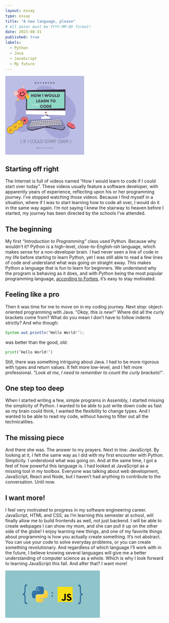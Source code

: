 ```yaml
---
layout: essay
type: essay
title: "A new language, please"
# All dates must be YYYY-MM-DD format!
date: 2023-08-31
published: true
labels:
  - Python
  - Java
  - JavaScript
  - My future
---
```


<img width="250px" class="rounded float-start pe-4" src="../img/a-new-language-please/learn-to-code.jpeg">

## Starting off right

The Internet is full of videos named “How I would learn to code if I could start over today”. These videos usually feature a software developer, with apparently years of experience, reflecting upon his or her programming journey. I’ve stopped watching those videos. Because I find myself in a situation, where if I was to start learning how to code all over, I would do it in the same way again. I’m not saying I knew the stairway to heaven before I started, my journey has been directed by the schools I’ve attended.

## The beginning

My first *“Introduction to Programming”* class used Python. Because why wouldn’t it? Python is a high-level, close-to-English-ish language, which makes sense for a non-developer brain. I had never seen a line of code in my life before starting to learn Python, yet I was still able to read a few lines of code and understand what was going on straight away. This makes Python a language that is fun to learn for beginners. We understand why the program is behaving as it does, and with Python being the most popular programming language, <a href="[https://github.com/einar-m/TFY4107-lab](https://www.forbes.com/sites/forbestechcouncil/2022/12/28/what-your-software-partner-should-know-the-top-programming-languages-of-2023/?sh=75fd57d1182b)">according to Forbes</a>, it’s easy to stay motivated.

## Feeling like a pro

Then it was time for me to move on in my coding journey. Next stop: object-oriented programming with Java. “*Okay, this is new!”* Where did all the curly brackets come from? What do you mean I don’t have to follow indents strictly? And who though:

```java
System.out.println(’Hello World!’);
```

was better than the good, old:

```python
print(’Hello World!’)
```

Still, there was something intriguing about Java. I had to be more rigorous with types and return values. It felt more low-level, and I felt more professional. *“Look at me, I need to remember to count the curly brackets!”*.

## One step too deep

When I started writing a few, simple programs in Assembly, I started missing the simplicity of Python. I wanted to be able to just write down code as fast as my brain could think, I wanted the flexibility to change types. And I wanted to be able to read my code, without having to filter out all the technicalities.

## The missing piece

And there she was. The answer to my prayers. Next in line: JavaScript. By looking at it, I felt the same way as I did with my first encounter with Python. Simplicity. I understood what was going on. And at the same time, I got a feel of how powerful this language is. I had looked at JavaScript as a missing tool in my toolbox. Everyone was talking about web development, JavaScript, React and Node, but I haven’t had anything to contribute to the conversation. Until now.

## I want more!

I feel very motivated to progress in my software engineering career. JavaScript, HTML and CSS, as I’m learning this semester at school, will finally allow me to build frontends as well, not just backend. I will be able to create webpages I can show my mom, and she can pull it up on the other side of the globe! I enjoy learning new things, and one of my favorite things about programming is how you actually create something. It’s not abstract. You can use your code to solve everyday problems, or you can create something revolutionary. And regardless of which language I’ll work with in the future, I believe knowing several languages will give me a better understanding of computer science as a whole. Which is why I look forward to learning JavaScript this fall. And after that? I want more!

<img width="300px" class="rounded float-start pe-4" src="../img/a-new-language-please/py-js.jpeg">
